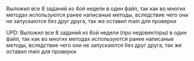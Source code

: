 Выложил все 8 заданий из 4ой недели в один файл, так как во многих методах используются ранее написаные методы, вследствие чего они не запускаются без друг друга, так же оставил main для проверки

UPD: Выложил все 8 заданий из 6ой недели (про недовекторы) в один файл, так как во многих методах используются ранее написаные методы, вследствие чего они не запускаются без друг друга, так же оставил main для проверки
